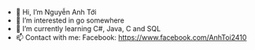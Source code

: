 - 👋 Hi, I’m Nguyễn Anh Tới
- 👀 I’m interested in go somewhere 
- 🌱 I’m currently learning C#, Java, C and SQL
- 📫 Contact with me:
 Facebook: https://www.facebook.com/AnhToi2410
 
<!---
BFStReEt/BFStReEt is a ✨ special ✨ repository because its `README.md` (this file) appears on your GitHub profile.
You can click the Preview link to take a look at your changes.
--->
